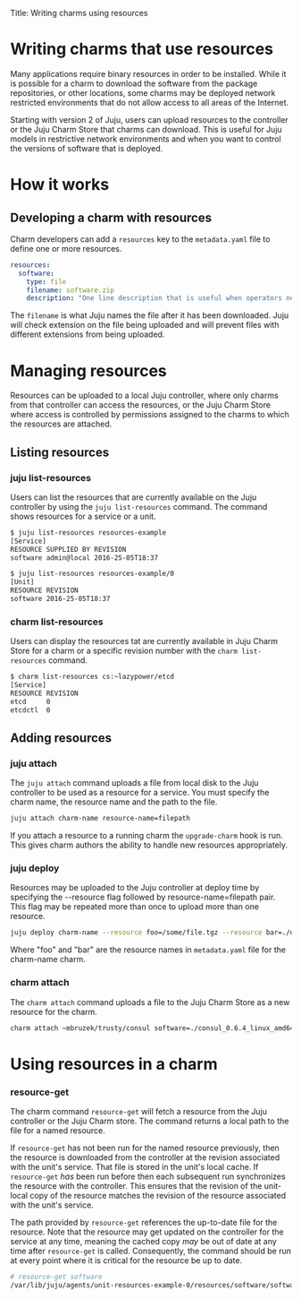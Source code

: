 Title: Writing charms using resources

# Writing charms that use resources

Many applications require binary resources in order to be installed. While it is
possible for a charm to download the software from the package repositories, or
other locations, some charms may be deployed network restricted environments
that do not allow access to all areas of the Internet.

Starting with version 2 of Juju, users can upload resources to the controller
or the Juju Charm Store that charms can download. This is useful for Juju
models in restrictive network environments and when you want to control the
versions of software that is deployed.

# How it works

## Developing a charm with resources

Charm developers can add a `resources` key to the  `metadata.yaml` file to
define one or more resources.

```yaml
resources:
  software:
    type: file
    filename: software.zip
    description: "One line description that is useful when operators need to push it."
```
The `filename` is what Juju names the file after it has been downloaded. Juju
will check extension on the file being uploaded and will prevent files with
different extensions from being uploaded.

# Managing resources

Resources can be uploaded to a local Juju controller, where only charms from
that controller can access the resources, or the Juju Charm Store where access
is controlled by permissions assigned to the charms to which the resources are
attached.

## Listing resources

### juju list-resources

Users can list the resources that are currently available on the Juju
controller by using the `juju list-resources` command. The command shows
resources for a service or a unit.

```sh
$ juju list-resources resources-example
[Service]
RESOURCE SUPPLIED BY REVISION
software admin@local 2016-25-05T18:37

$ juju list-resources resources-example/0
[Unit]
RESOURCE REVISION
software 2016-25-05T18:37
```

### charm list-resources

Users can display the resources tat are currently available in Juju Charm Store
for a charm or a specific revision number with the `charm list-resources`
command.

```sh
$ charm list-resources cs:~lazypower/etcd
[Service]
RESOURCE REVISION
etcd     0
etcdctl  0
```

## Adding resources

### juju attach

The `juju attach` command uploads a file from local disk to the Juju controller
to be used as a resource for a service. You must specify the charm name, the
resource name and the path to the file.

```sh
juju attach charm-name resource-name=filepath
```

If you attach a resource to a running charm the `upgrade-charm` hook is run.
This gives charm authors the ability to handle new resources appropriately. 

### juju deploy

Resources may be uploaded to the Juju controller at deploy time by specifying
the --resource flag followed by resource-name=filepath pair. This flag may be
repeated more than once to upload more than one resource.

```sh
juju deploy charm-name --resource foo=/some/file.tgz --resource bar=./docs/cfg.xml
```
Where "foo" and "bar" are the resource names in `metadata.yaml` file for the
charm-name charm.

### charm attach

The `charm attach` command uploads a file to the Juju Charm Store as a new
resource for the charm.

```sh
charm attach ~mbruzek/trusty/consul software=./consul_0.6.4_linux_amd64.zip
```

# Using resources in a charm

### resource-get

The charm command `resource-get` will fetch a resource from the Juju
controller or the Juju Charm store. The command returns a local path to the
file for a named resource.

If `resource-get` has not been run for the named resource previously, then the
resource is downloaded from the controller at the revision associated with the
unit's service. That file is stored in the unit's local cache. If `resource-get`
*has* been run before then each subsequent run synchronizes the resource with
the controller. This ensures that the revision of the unit-local copy of the
resource matches the revision of the resource associated with the unit's
service.

The path provided by `resource-get` references the up-to-date file for the
resource. Note that the resource may get updated on the controller for the
service at any time, meaning the cached copy *may* be out of date at any time
after `resource-get` is called. Consequently, the command should be run at
every point where it is critical for the resource be up to date.

```sh
# resource-get software
/var/lib/juju/agents/unit-resources-example-0/resources/software/software.zip
```
